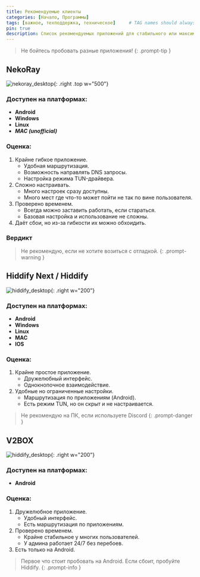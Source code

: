 ```yaml
---
title: Рекомендуемые клиенты
categories: [Начало, Программы]
tags: [важное, техподдержка, техническое]     # TAG names should always be lowercase
pin: true
description: Список рекомендуемых приложений для стабильного или максимально кастомизированного опыта.
---
```


> Не бойтесь пробовать разные приложения!
{: .prompt-tip }

## NekoRay

![nekoray_desktop](/assets/nekoray_desktop.webp){: .right .top w="500"}

### Доступен на платформах:

- __Android__
- __Windows__
- __Linux__
- ***MAC (unofficial)***

### Оценка:

1. Крайне гибкое приложение.
    - Удобная маршрутизация.
    - Возможность направлять DNS запросы.
    - Настройка режима TUN-драйвера.
2. Сложно настраивать.
    - Много настроек сразу доступны.
    - Много мест где что-то может пойти не так по вине пользователя.
3. Проверено временем.
    - Всегда можно заставить работать, если стараться.
    - Базовая настройка и использование не сложны.
4. Даёт сбои, но из-за гибкости их можно обхоидить.

### Вердикт

> Не рекомендую, если не хотите возиться с отладкой.
{: .prompt-warning }

## Hiddify Next / Hiddify

![hiddify_desktop](/assets/hiddify_android_main.webp){: .right w="200"}

### Доступен на платформах:

- __Android__
- __Windows__
- __Linux__
- __MAC__
- __IOS__

### Оценка:

1. Крайне простое приложение.
    - Дружелюбный интерфейс.
    - Однокнопочное взаимодействие.
2. Удобные но ограниченные настройки.
    - Маршрутизация по приложениям (Android).
    - Есть режим TUN, но он скрыт и не настраивается.

> Не рекомендую на ПК, если используете Discord
{: .prompt-danger }

## V2BOX

![hiddify_desktop](/assets/v2box_android_subscriptions.webp){: .right w="200"}

### Доступен на платформах:

- __Android__

### Оценка:

1. Дружелюбное приложение.
    - Удобный интерфейс.
    - Есть маршрутизация по приложениям.
2. Проверено временем.
    - Крайне стабильное у многих пользователей.
    - У админа работает 24/7 без перебоев.
3. Есть только на Android.

> Первое что стоит пробовать на Android. Если сбоит, пробуйте Hiddify.
{: .prompt-info }